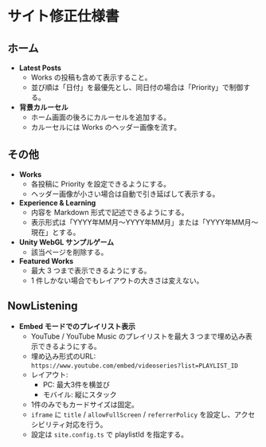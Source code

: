 # サイト修正仕様書

## ホーム
- **Latest Posts**
  - Works の投稿も含めて表示すること。
  - 並び順は「日付」を最優先とし、同日付の場合は「Priority」で制御する。
- **背景カルーセル**
  - ホーム画面の後ろにカルーセルを追加する。
  - カルーセルには Works のヘッダー画像を流す。

## その他
- **Works**
  - 各投稿に Priority を設定できるようにする。
  - ヘッダー画像が小さい場合は自動で引き延ばして表示する。
- **Experience & Learning**
  - 内容を Markdown 形式で記述できるようにする。
  - 表示形式は「YYYY年MM月～YYYY年MM月」または「YYYY年MM月～現在」とする。
- **Unity WebGL サンプルゲーム**
  - 該当ページを削除する。
- **Featured Works**
  - 最大 3 つまで表示できるようにする。
  - 1 件しかない場合でもレイアウトの大きさは変えない。

## NowListening
- **Embed モードでのプレイリスト表示**
  - YouTube / YouTube Music のプレイリストを最大 3 つまで埋め込み表示できるようにする。
  - 埋め込み形式のURL:  
    `https://www.youtube.com/embed/videoseries?list=PLAYLIST_ID`
  - レイアウト:
    - PC: 最大3件を横並び
    - モバイル: 縦にスタック
  - 1件のみでもカードサイズは固定。
  - `iframe` に `title` / `allowFullScreen` / `referrerPolicy` を設定し、アクセシビリティ対応を行う。
  - 設定は `site.config.ts` で playlistId を指定する。

